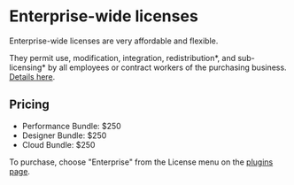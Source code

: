 # Enterprise-wide licenses

Enterprise-wide licenses are very affordable and flexible.

They permit use, modification, integration, redistribution\*, and sub-licensing\* by all employees or contract workers of the purchasing business. [Details here](/licenses/enterprise).

## Pricing

* Performance Bundle: $250
* Designer Bundle: $250
* Cloud Bundle: $250

To purchase, choose "Enterprise" from the License menu on the [plugins page](/plugins/).